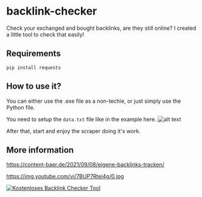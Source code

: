 # backlink-checker
 Check your exchanged and bought backlinks, are they still online?
 I created a little tool to check that easily!
 
 ## Requirements
 `pip install requests`
 
 ## How to use it?
 You can either use the .exe file as a non-techie, or just simply use the Python file.
 
 You need to setup the `data.txt` file like in the example here.
 ![alt text](https://content-baer.de/wp-content/uploads/2021/09/Text-Dokument-fuer-SEO-Tool-Backlinktracker.jpg)
 
 After that, start and enjoy the scraper doing it's work.

## More information

https://content-baer.de/2021/09/08/eigene-backlinks-tracken/

https://img.youtube.com/vi/7BUP7Rtei4g/0.jpg

[![Kostenloses Backlink Checker Tool](https://img.youtube.com/vi/7BUP7Rtei4g/0.jpg)](https://www.youtube.com/watch?v=7BUP7Rtei4g "Eigene Backlinks tracken - Kostenloses Python Script")

